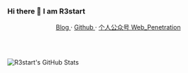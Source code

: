 ### Hi there 👋 I am R3start



  <p align="center">
    <a href="http://R3start.net"> Blog </a>
    ·
    <a href="https://github.com/R3start"> Github </a>
    ·
    <a href="#Web_Penetration">个人公众号 Web_Penetration</a>
  </p>


<br />
<br />

![R3start's GitHub Stats](https://github-readme-stats.vercel.app/api?username=R35tart&show_icons=true&hide_title=true&title_color=fff&icon_color=79ff97&text_color=9f9f9f&bg_color=151515)
